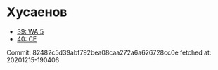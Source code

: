 # Хусаенов
- [39: WA 5](39.md)
- [40: CE](40.md)

Commit: 82482c5d39abf792bea08caa272a6a626728cc0e
 fetched at: 20201215-190406
